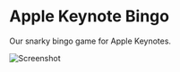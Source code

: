 # Apple Keynote Bingo

Our snarky bingo game for Apple Keynotes.

![Screenshot](https://apple-keynote-bingo.vercel.app/share.png)
